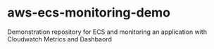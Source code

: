 # aws-ecs-monitoring-demo
Demonstration repository for ECS and monitoring an application with Cloudwatch Metrics and Dashbaord
